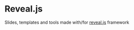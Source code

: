 # Reveal.js

Slides, templates and tools made with/for [reveal.js](https://revealjs.com/#/) framework
